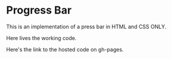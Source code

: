 # Progress Bar

This is an implementation of a press bar in HTML and CSS ONLY.

Here lives the working code.

Here's the link to the hosted code on gh-pages.

